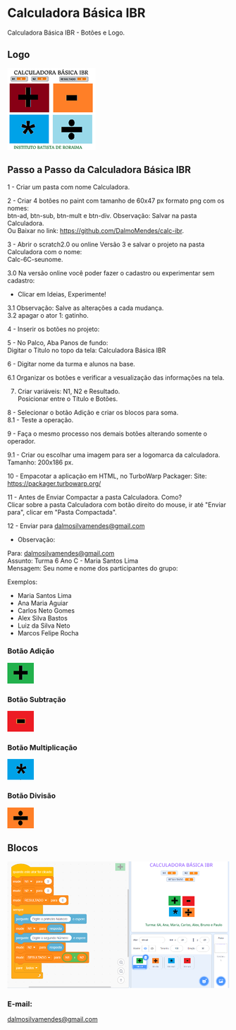 # Calculadora Básica IBR
Calculadora Básica IBR - Botões e Logo.

## Logo
<img src="logo.png">

## Passo a Passo da Calculadora Básica IBR <BR>

1 - Criar um pasta com nome Calculadora. <BR>

2 - Criar 4 botões no paint com tamanho de 60x47 px formato png com os nomes: <BR>
  btn-ad, btn-sub, btn-mult e btn-div. Observação: Salvar na pasta Calculadora. <BR>
  Ou Baixar no link: https://github.com/DalmoMendes/calc-ibr. <BR>

3 - Abrir o scratch2.0 ou online Versão 3 e salvar o projeto na pasta Calculadora com o nome:<BR>
  Calc-6C-seunome.<BR>
	
3.0 Na versão online você poder fazer o cadastro ou experimentar sem cadastro: <BR>

* Clicar em Ideias, Experimente!<BR>

3.1 Observação: Salve as alterações a cada mudança. <BR>
3.2 apagar o ator 1: gatinho. <BR>

4 - Inserir os botões no projeto:<BR>

5 - No Palco, Aba Panos de fundo:<BR>
    Digitar o Título no topo da tela: Calculadora Básica IBR<BR>

6 - Digitar nome da turma e alunos na base.<BR>

6.1 Organizar os botões e verificar a vesualização das informações na tela.<BR>

7. Criar variáveis: N1, N2 e Resultado. <BR>
	Posicionar entre o Título e Botões.<BR>

8 - Selecionar o botão Adição e criar os blocos para soma.<BR>
	8.1 - Teste a operação.<BR>

9 - Faça o mesmo processo nos demais botões alterando somente o operador.<BR>

9.1 - Criar ou escolhar uma imagem para ser a logomarca da calculadora.<BR>
  Tamanho: 200x186 px. <BR>

10 - Empacotar a aplicação em HTML, no TurboWarp Packager: 	Site: https://packager.turbowarp.org/ <BR>

11 - Antes de Enviar Compactar a pasta Calculadora. Como? <BR>
    Clicar sobre a pasta Calculadora com botão direito do mouse, ir até "Enviar para", clicar em "Pasta Compactada".

12 - Enviar para dalmosilvamendes@gmail.com <BR>

* Observação:<BR>
 
Para: dalmosilvamendes@gmail.com<BR>
Assunto: Turma 6 Ano C - Maria Santos Lima<BR>
Mensagem: Seu nome e nome dos participantes do grupo:<BR>

Exemplos:<BR>

* Maria Santos Lima<BR>
* Ana Maria Aguiar<BR>
* Carlos Neto Gomes<BR>
* Alex Silva Bastos<BR>
* Luiz da Silva Neto<BR>
* Marcos Felipe Rocha<BR>

### Botão Adição
<img src="btn-ad.png">

### Botão Subtração
<img src="btn-sub.png">

### Botão Multiplicação
<img src="btn-mult.png">

### Botão Divisão
<img src="btn-div.png">

## Blocos
<img src="blocos.png">

### E-mail:
dalmosilvamendes@gmail.com
